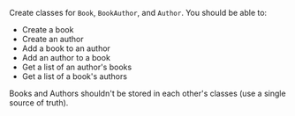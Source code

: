 
Create classes for `Book`, `BookAuthor`, and `Author`. You should be able to:

* Create a book 
* Create an author
* Add a book to an author
* Add an author to a book
* Get a list of an author's books
* Get a list of a book's authors

Books and Authors shouldn't be stored in each other's classes (use a single source of truth).
